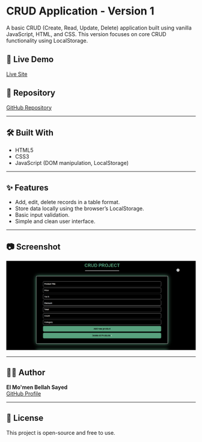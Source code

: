 # CRUD Application - Version 1

A basic CRUD (Create, Read, Update, Delete) application built using vanilla JavaScript, HTML, and CSS. This version focuses on core CRUD functionality using LocalStorage.

## 🔗 Live Demo
[Live Site](https://momen-sayed0.github.io/CRUD/)

## 📂 Repository
[GitHub Repository](https://github.com/momen-sayed0/CRUD)

---

## 🛠️ Built With

- HTML5
- CSS3
- JavaScript (DOM manipulation, LocalStorage)

---

## ✨ Features

- Add, edit, delete records in a table format.
- Store data locally using the browser’s LocalStorage.
- Basic input validation.
- Simple and clean user interface.

---

## 📷 Screenshot

![CRUD v1 Screenshot](./screenshots/screenshot.png)

---

## 🧑‍💻 Author

**El Mo'men Bellah Sayed**  
[GitHub Profile](https://github.com/momen-sayed0)

---

## 📌 License

This project is open-source and free to use.
